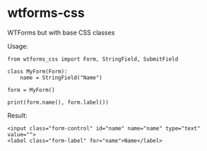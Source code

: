 # wtforms-css
WTForms but with base CSS classes

Usage:

```
from wtforms_css import Form, StringField, SubmitField

class MyForm(Form):
    name = StringField("Name")

form = MyForm()

print(form.name(), form.label())
```

Result:

```
<input class="form-control" id="name" name="name" type="text" value="">
<label class="form-label" for="name">Name</label>
```